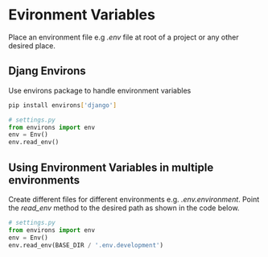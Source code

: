 # Evironment Variables

Place an environment file e.g *.env* file at root of a project or any other desired place.

## Djang Environs

Use environs package to handle environment variables

```bash
pip install environs['django']
```

```python
# settings.py
from environs import env
env = Env()
env.read_env()
```

## Using Environment Variables in multiple environments

Create different files for different environments e.g. *.env.environment*. Point the *read_env* method to the desired path as shown in the code below.

```python
# settings.py
from environs import env
env = Env()
env.read_env(BASE_DIR / '.env.development')
```
